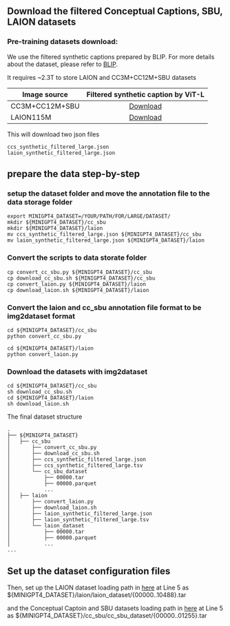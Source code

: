## Download the filtered Conceptual Captions, SBU, LAION datasets

### Pre-training datasets download:
We use the filtered synthetic captions prepared by BLIP. For more details about the dataset, please refer to [BLIP](https://github.com/salesforce/BLIP).

It requires ~2.3T to store LAION and CC3M+CC12M+SBU datasets

Image source | Filtered synthetic caption by ViT-L
--- | :---:
CC3M+CC12M+SBU | <a href="https://storage.googleapis.com/sfr-vision-language-research/BLIP/datasets/ccs_synthetic_filtered_large.json">Download</a>
LAION115M |  <a href="https://storage.googleapis.com/sfr-vision-language-research/BLIP/datasets/laion_synthetic_filtered_large.json">Download</a>

This will download two json files 
```
ccs_synthetic_filtered_large.json
laion_synthetic_filtered_large.json
```

## prepare the data step-by-step


### setup the dataset folder and move the annotation file to the data storage folder
```
export MINIGPT4_DATASET=/YOUR/PATH/FOR/LARGE/DATASET/
mkdir ${MINIGPT4_DATASET}/cc_sbu
mkdir ${MINIGPT4_DATASET}/laion
mv ccs_synthetic_filtered_large.json ${MINIGPT4_DATASET}/cc_sbu
mv laion_synthetic_filtered_large.json ${MINIGPT4_DATASET}/laion
```

### Convert the scripts to data storate folder
```
cp convert_cc_sbu.py ${MINIGPT4_DATASET}/cc_sbu
cp download_cc_sbu.sh ${MINIGPT4_DATASET}/cc_sbu
cp convert_laion.py ${MINIGPT4_DATASET}/laion
cp download_laion.sh ${MINIGPT4_DATASET}/laion
```


### Convert the laion and cc_sbu annotation file format to be img2dataset format
```
cd ${MINIGPT4_DATASET}/cc_sbu
python convert_cc_sbu.py

cd ${MINIGPT4_DATASET}/laion
python convert_laion.py
```

### Download the datasets with img2dataset
```
cd ${MINIGPT4_DATASET}/cc_sbu
sh download_cc_sbu.sh
cd ${MINIGPT4_DATASET}/laion
sh download_laion.sh
```


The final dataset structure

```
.
├── ${MINIGPT4_DATASET}
│   ├── cc_sbu
│       ├── convert_cc_sbu.py
│       ├── download_cc_sbu.sh
│       ├── ccs_synthetic_filtered_large.json
│       ├── ccs_synthetic_filtered_large.tsv
│       └── cc_sbu_dataset
│           ├── 00000.tar
│           ├── 00000.parquet
│           ...
│   ├── laion
│       ├── convert_laion.py
│       ├── download_laion.sh
│       ├── laion_synthetic_filtered_large.json
│       ├── laion_synthetic_filtered_large.tsv
│       └── laion_dataset
│           ├── 00000.tar
│           ├── 00000.parquet
│           ...
...   
```


## Set up the dataset configuration files

Then, set up the LAION dataset loading path in 
[here](../pipeline/configs/datasets/laion/defaults.yaml#L5) at Line 5 as 
${MINIGPT4_DATASET}/laion/laion_dataset/{00000..10488}.tar

and the Conceptual Captoin and SBU datasets loading path in 
[here](../pipeline/configs/datasets/cc_sbu/defaults.yaml#L5) at Line 5 as 
${MINIGPT4_DATASET}/cc_sbu/cc_sbu_dataset/{00000..01255}.tar



